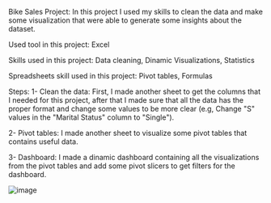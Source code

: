 Bike Sales Project: In this project I used my skills to clean the data and make some visualization that were able to generate some insights about the dataset.

Used tool in this project: Excel

Skills used in this project: Data cleaning, Dinamic Visualizations, Statistics

Spreadsheets skill used in this project: Pivot tables, Formulas

Steps: 
1- Clean the data: First, I made another sheet to get the columns that I needed for this project, after that I made sure that all the data has the proper format and change some values to be more clear (e.g, Change "S" values in the "Marital Status" column to "Single").


2- Pivot tables: I made another sheet to visualize some pivot tables that contains useful data.


3- Dashboard: I made a dinamic dashboard containing all the visualizations from the pivot tables and add some pivot slicers to get filters for the dashboard.

![image](https://github.com/DAGF1712/Data_analyst_portfolio/assets/55629047/229f58c2-23a8-4ed1-b1b5-77093cc73e2a)
